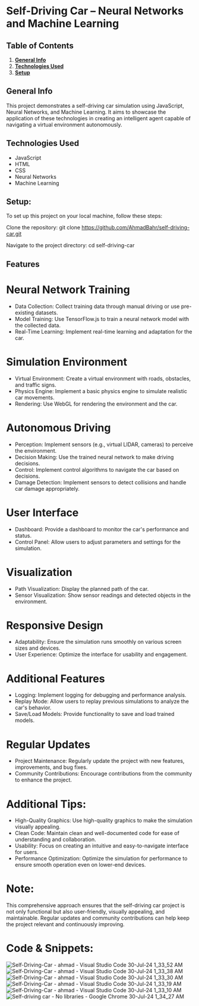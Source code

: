 # Self-Driving Car – Neural Networks and Machine Learning

## Table of Contents
1. [**General Info**](#general-info)
2. [**Technologies Used**](#technologies-used)
3. [**Setup**](#setup)

## General Info
This project demonstrates a self-driving car simulation using JavaScript, Neural Networks, and Machine Learning. It aims to showcase the application of these technologies in creating an intelligent agent capable of navigating a virtual environment autonomously.

## Technologies Used
- JavaScript
- HTML
- CSS
- Neural Networks
- Machine Learning
  
## Setup:
To set up this project on your local machine, follow these steps:

Clone the repository: git clone https://github.com/AhmadBahr/self-driving-car.git

Navigate to the project directory: cd self-driving-car

## Features
# Neural Network Training
- Data Collection: Collect training data through manual driving or use pre-existing datasets.
- Model Training: Use TensorFlow.js to train a neural network model with the collected data.
- Real-Time Learning: Implement real-time learning and adaptation for the car.
# Simulation Environment
- Virtual Environment: Create a virtual environment with roads, obstacles, and traffic signs.
- Physics Engine: Implement a basic physics engine to simulate realistic car movements.
- Rendering: Use WebGL for rendering the environment and the car.
# Autonomous Driving
- Perception: Implement sensors (e.g., virtual LIDAR, cameras) to perceive the environment.
- Decision Making: Use the trained neural network to make driving decisions.
- Control: Implement control algorithms to navigate the car based on decisions.
- Damage Detection: Implement sensors to detect collisions and handle car damage appropriately.
# User Interface
- Dashboard: Provide a dashboard to monitor the car's performance and status.
- Control Panel: Allow users to adjust parameters and settings for the simulation.
# Visualization
- Path Visualization: Display the planned path of the car.
- Sensor Visualization: Show sensor readings and detected objects in the environment.
# Responsive Design
- Adaptability: Ensure the simulation runs smoothly on various screen sizes and devices.
- User Experience: Optimize the interface for usability and engagement.
# Additional Features
- Logging: Implement logging for debugging and performance analysis.
- Replay Mode: Allow users to replay previous simulations to analyze the car's behavior.
- Save/Load Models: Provide functionality to save and load trained models.
# Regular Updates
- Project Maintenance: Regularly update the project with new features, improvements, and bug fixes.
- Community Contributions: Encourage contributions from the community to enhance the project.
# Additional Tips:
- High-Quality Graphics: Use high-quality graphics to make the simulation visually appealing.
- Clean Code: Maintain clean and well-documented code for ease of understanding and collaboration.
- Usability: Focus on creating an intuitive and easy-to-navigate interface for users.
- Performance Optimization: Optimize the simulation for performance to ensure smooth operation even on lower-end devices.

# Note:
This comprehensive approach ensures that the self-driving car project is not only functional but also user-friendly, visually appealing, and maintainable. Regular updates and community contributions can help keep the project relevant and continuously improving.

# Code & Snippets: 
![Self-Driving-Car - ahmad - Visual Studio Code 30-Jul-24 1_33_52 AM](https://github.com/user-attachments/assets/c8e77092-c91d-47f4-8ce7-5c9c38fa2025)
![Self-Driving-Car - ahmad - Visual Studio Code 30-Jul-24 1_33_38 AM](https://github.com/user-attachments/assets/61a7d4f7-ed1f-471a-9b9a-d9ac19ccd7da)
![Self-Driving-Car - ahmad - Visual Studio Code 30-Jul-24 1_33_30 AM](https://github.com/user-attachments/assets/9329ea61-fd73-4358-ba56-b3eaf8c12ce7)
![Self-Driving-Car - ahmad - Visual Studio Code 30-Jul-24 1_33_19 AM](https://github.com/user-attachments/assets/19cc78fd-c3a9-4b80-948c-cd26e4d90862)
![Self-Driving-Car - ahmad - Visual Studio Code 30-Jul-24 1_33_10 AM](https://github.com/user-attachments/assets/5ab0f7ae-9775-4480-9ee1-0a9da8a86541)
![Self-driving car - No libraries - Google Chrome 30-Jul-24 1_34_27 AM](https://github.com/user-attachments/assets/04c182a5-f3da-465e-a5df-e462ad18a536)
